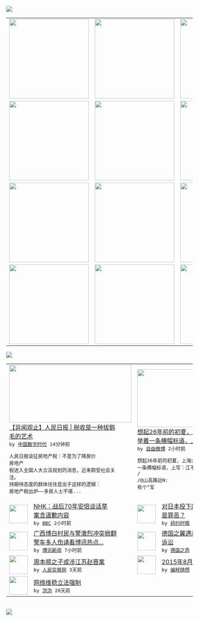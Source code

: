 

<a href="https://github.com/greatfire/z/raw/master/FreeBrowser.apk"><img src="https://raw.githubusercontent.com/greatfire/wiki/master/x/header.png" /></a><table><tr><td width="262" align="center" valign="center"><a href="https://github.com/greatfire/wiki/wiki/nyt" title="纽约时报中文网 国际纵览"><img src="https://raw.githubusercontent.com/greatfire/wiki/master/x/nyt_flag.png" width="215"/></a></td><td width="262" align="center" valign="center"><a href="https://github.com/greatfire/wiki/wiki/dw" title=""><img src="https://raw.githubusercontent.com/greatfire/wiki/master/x/dw_flag.png" width="215"/></a></td><td width="262" align="center" valign="center"><a href="https://github.com/greatfire/wiki/wiki/rmjd" title=""><img src="https://raw.githubusercontent.com/greatfire/wiki/master/x/rmjd_flag.png" width="215"/></a></td></tr><tr><td width="262" align="center" valign="center"><a href="https://github.com/paopaonetizen/website" title="泡泡 - 未经审查的互联网信息"><img src="https://raw.githubusercontent.com/greatfire/wiki/master/x/pp_flag.png" width="215"/></a></td><td width="262" align="center" valign="center"><a href="https://github.com/getlantern/mirror" title="以及自由微博和GreatFire.org官方中文论坛"><img src="https://raw.githubusercontent.com/greatfire/wiki/master/x/lantern_flag.png" width="215"/></a></td><td width="262" align="center" valign="center"><a href="https://github.com/cdtmirrors/m/" title=""><img src="https://raw.githubusercontent.com/greatfire/wiki/master/x/cdt_flag.png" width="215"/></a></td></tr><tr><td width="262" align="center" valign="center"><a href="https://github.com/program-think/blog" title="编程随想的博客"><img src="https://raw.githubusercontent.com/greatfire/wiki/master/x/pt_flag.png" width="215"/></a></td><td width="262" align="center" valign="center"><a href="https://github.com/greatfire/wiki/wiki/bbc" title=""><img src="https://raw.githubusercontent.com/greatfire/wiki/master/x/bbc_flag.png" width="215"/></a></td><td width="262" align="center" valign="center"><a href="https://github.com/freeweibo/s" title="自由微博 - 匿名和不受屏蔽的新浪微博搜索"><img src="https://raw.githubusercontent.com/greatfire/wiki/master/x/fw_flag.png" width="215"/></a></td></tr><tr><td width="262" align="center" valign="center"><a href="https://github.com/greatfire/wiki/wiki/google" title=""><img src="https://raw.githubusercontent.com/greatfire/wiki/master/x/google_flag.png" width="215"/></a></td><td width="262" align="center" valign="center"><a href="https://github.com/bxnews/boxun" title=""><img src="https://raw.githubusercontent.com/greatfire/wiki/master/x/bx_flag.png" width="215"/></a></td><td width="262" align="center" valign="center"><a href="https://github.com/greatfire/wiki/wiki/open-source" title="欢迎访问GreatFire.org开发者项目网站"><img src="https://raw.githubusercontent.com/greatfire/wiki/master/x/open-source_flag.png" width="215"/></a></td></tr></table><img src="https://raw.githubusercontent.com/greatfire/wiki/master/x/newsfeed text.png" /><table cols="4"><tr><td colspan="2" width="380"><a href="https://chinadigitaltimes.net/chinese/2015/08/%E3%80%90%E5%BC%82%E9%97%BB%E8%A7%82%E6%AD%A2%E3%80%91%E4%BA%BA%E6%B0%91%E6%97%A5%E6%8A%A5-%E7%A8%8E%E6%94%B6%E6%98%AF%E4%B8%80%E7%A7%8D%E6%8B%94%E9%B9%85%E6%AF%9B%E7%9A%84%E8%89%BA%E6%9C%AF/"><img src="https://raw.githubusercontent.com/greatfire/wiki/master/x/cdt_logo_b.png" width="330" height="156"/></a></br><a href="https://chinadigitaltimes.net/chinese/2015/08/%E3%80%90%E5%BC%82%E9%97%BB%E8%A7%82%E6%AD%A2%E3%80%91%E4%BA%BA%E6%B0%91%E6%97%A5%E6%8A%A5-%E7%A8%8E%E6%94%B6%E6%98%AF%E4%B8%80%E7%A7%8D%E6%8B%94%E9%B9%85%E6%AF%9B%E7%9A%84%E8%89%BA%E6%9C%AF/">【异闻观止】人民日报 | 税收是一种拔鹅<br/>毛的艺术</a></br><kbd> by <a href="http://chinadigitaltimes.net/chinese/">中国数字时代</a> 14分钟前 </kbd></br><pre>人民日报谈征房地产税：不是为了降房价
房地产<br/>税进入全国人大立法规划的消息，近来颇受社会关<br/>注。
持期待态度的群体往往是出于这样的逻辑：<br/>房地产税出炉——多房人士不堪...</pre></td><td colspan="2" width="380"><a href="https://freeweibo.com/weibo/3874281249451603"><img src="https://raw.githubusercontent.com/greatfire/wiki/master/x/fw_logo_b.png" width="330" height="156"/></a></br><a href="https://freeweibo.com/weibo/3874281249451603">想起26年前的初夏，上海大街上游行的队伍<br/>举着一条横幅标语，上…</a></br><kbd> by <a href="https://freeweibo.com/">自由微博</a> 2小时前 </kbd></br><pre>想起26年前的初夏，上海大街上游行的队伍举着<br/>一条横幅标语，上写：江不泽民，民不择江。 /<br/>/@山高路远N: 有个“军</pre></td></tr><tr><td><img src="http://a.files.bbci.co.uk/worldservice/live/assets/images/2015/08/06/150806030542_cn_hiroshima_70_02_shinzo_abe_144x81_epa_nocredit.jpg" width="50" height="50"/></td><td width="280"><a href="http://www.bbc.com/zhongwen/simp/world/2015/08/150810_japan_abe_speech">NHK：战后70年安倍谈话草<br/>案含道歉内容</a></br><kbd> by <a href="http://www.bbc.co.uk/zhongwen/simp">BBC</a> 2小时前 </kbd></td><td><img src="https://raw.githubusercontent.com/greatfire/wiki/master/x/nyt_logo.png" width="50" height="50"/></td><td width="280"><a href="https://d27vvsfi5kg7xy.cloudfront.net/asia-pacific/20150810/c10nagasaki/">对日本投下的原子弹，是正义还<br/>是罪恶？</a></br><kbd> by <a href="http://m.cn.nytimes.com/">纽约时报</a> 4小时前 </kbd></td></tr><tr><td><img src="https://raw.githubusercontent.com/greatfire/wiki/master/x/bx_logo.png" width="50" height="50"/></td><td width="280"><a href="http://www.boxun.com/news/gb/china/2015/08/201508100129.shtml">广西博白村民与警激烈冲突掀翻<br/>警车多人伤请看博讯热点...</a></br><kbd> by <a href="http://www.boxun.com">博讯新闻</a> 7小时前 </kbd></td><td><img src="http://www.dw.com/image/0,,18345528_302,00.jpg" width="50" height="50"/></td><td width="280"><a href="http://dw.com/p/1GCQr?maca=chi-GK-text-greatfire-all-chinese-15625-xml-mrss">德国之翼遇难者家属欲在美提起<br/>诉讼</a></br><kbd> by <a href="http://dw.de">德国之声</a> 1天前 </kbd></td></tr><tr><td><img src="https://raw.githubusercontent.com/greatfire/wiki/master/x/rmjd_logo.png" width="50" height="50"/></td><td width="280"><a href="http://www.rmjdw.com//jiaodianwangtan/20150807/15145.html">周本顺之子或涉江苏赵晋案 </a></br><kbd> by <a href="http://www.rmjdw.com/">人民监督网</a> 3天前 </kbd></td><td><img src="https://raw.githubusercontent.com/greatfire/wiki/master/x/pt_logo.png" width="50" height="50"/></td><td width="280"><a href="http://feedproxy.google.com/~r/programthink/~3/hochcCAQhIY/gfw-news.html">2015年8月翻墙快报</a></br><kbd> by <a href="http://program-think.blogspot.com">编程随想</a> 3天前 </kbd></td></tr><tr><td><img src="http://pao-pao.net/sites/pao-pao.net/files/styles/base_adaptive/public/6523513689_baeec3c53c_z_0.jpg?itok=NM8cQ_d1" width="50" height="50"/></td><td width="280"><a href="https://pao-pao.net/article/593">网络维稳立法强制</a></br><kbd> by <a href="https://pao-pao.net">泡泡</a> 28天前 </kbd></td></table></br><a href="https://github.com/greatfire/z/raw/master/FreeBrowser.apk"><img src="https://raw.githubusercontent.com/greatfire/wiki/master/x/download app.png" /></a>
